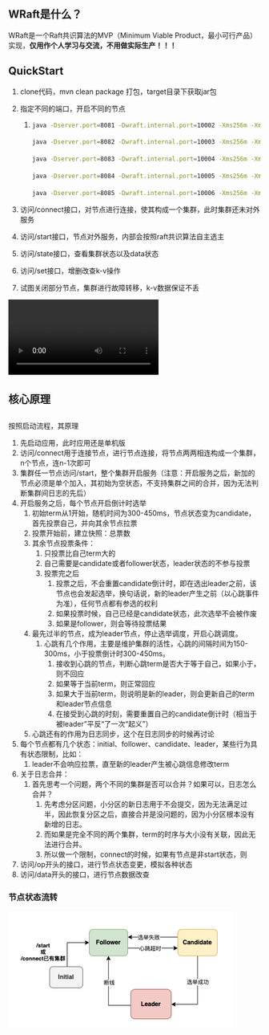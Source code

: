 ## WRaft是什么？

WRaft是一个Raft共识算法的MVP（Minimum Viable Product，最小可行产品）实现，**仅用作个人学习与交流，不用做实际生产！！！**



## QuickStart

1. clone代码，mvn clean package 打包，target目录下获取jar包

2. 指定不同的端口，开启不同的节点

   1. ```bash
      java -Dserver.port=8081 -Dwraft.internal.port=10002 -Xms256m -Xmx256m  -jar /Users/admin/IdeaProjects/WRaft/target/WRaft-1.0-SNAPSHOT-exec.jar
      
      java -Dserver.port=8082 -Dwraft.internal.port=10003 -Xms256m -Xmx256m  -jar /Users/admin/IdeaProjects/WRaft/target/WRaft-1.0-SNAPSHOT-exec.jar
      
      java -Dserver.port=8083 -Dwraft.internal.port=10004 -Xms256m -Xmx256m  -jar /Users/admin/IdeaProjects/WRaft/target/WRaft-1.0-SNAPSHOT-exec.jar
      
      java -Dserver.port=8084 -Dwraft.internal.port=10005 -Xms256m -Xmx256m  -jar /Users/admin/IdeaProjects/WRaft/target/WRaft-1.0-SNAPSHOT-exec.jar
      
      java -Dserver.port=8085 -Dwraft.internal.port=10006 -Xms256m -Xmx256m  -jar /Users/admin/IdeaProjects/WRaft/target/WRaft-1.0-SNAPSHOT-exec.jar
      ```

3. 访问/connect接口，对节点进行连接，使其构成一个集群，此时集群还未对外服务

4. 访问/start接口，节点对外服务，内部会按照raft共识算法自主选主

5. 访问/state接口，查看集群状态以及data状态

6. 访问/set接口，增删改查k-v操作

7. 试图关闭部分节点，集群进行故障转移，k-v数据保证不丢



<video src="../../Downloads/演示.mov"></video>



## 核心原理

## 

按照启动流程，其原理

1. 先启动应用，此时应用还是单机版
2. 访问/connect用于连接节点，进行节点连接，将节点两两相连构成一个集群，n个节点，连n-1次即可
3. 集群任一节点访问/start，整个集群开启服务（注意：开启服务之后，新加的节点必须是单个加入，其初始为空状态，不支持集群之间的合并，因为无法判断集群间日志的先后）
4. 开启服务之后，每个节点开启倒计时选举
   1. 初始term从1开始，随机时间为300-450ms，节点状态变为candidate，首先投票自己，并向其余节点拉票
   2. 投票开始前，建立快照：总票数
   3. 其余节点投票条件：
      1. 只投票比自己term大的
      2. 自己需要是candidate或者follower状态，leader状态的不参与投票
      3. 投票完之后
         1. 投票之后，不会重置candidate倒计时，即在选出leader之前，该节点也会发起选举，换句话说，新的leader产生之前（以心跳事件为准），任何节点都有参选的权利
         2. 如果投票时候，自己已经是candidate状态，此次选举不会被作废
         3. 如果是follower，则会等待投票结果
   4. 最先过半的节点，成为leader节点，停止选举调度，开启心跳调度。
      1. 心跳有几个作用，主要是维护集群的活性，心跳的间隔时间为150-300ms，小于投票倒计时300-450ms。	
         1. 接收到心跳的节点，判断心跳term是否大于等于自己，如果小于，则不回应
         2. 如果等于当前term，则正常回应
         3. 如果大于当前term，则说明是新的leader，则会更新自己的term和leader节点信息
         4. 在接受到心跳的时刻，需要重置自己的candidate倒计时（相当于被leader”平反“了一次“起义”）
   5. 心跳还有的作用为日志同步，这个在日志同步的时候再讨论
5. 每个节点都有几个状态：initial、follower、candidate、leader，某些行为具有状态限制，比如：
   1. leader不会响应拉票，直至新的leader产生被心跳信息修改term
6. 关于日志合并：
   1. 首先思考一个问题，两个不同的集群是否可以合并？如果可以，日志怎么合并？
      1. 先考虑分区问题，小分区的新日志用于不会提交，因为无法满足过半，因此恢复分区之后，直接合并是没问题的，因为小分区根本没有新增的日志。
      2. 而如果是完全不同的两个集群，term的时序与大小没有关联，因此无法进行合并。
      3. 所以做一个限制，connect的时候，如果有节点是非start状态，则
7. 访问/op开头的接口，进行节点状态变更，模拟各种状态
8. 访问/data开头的接口，进行节点数据改查





### 节点状态流转

![QQ_1723559279893](imgs/QQ_1723559279893.png)
